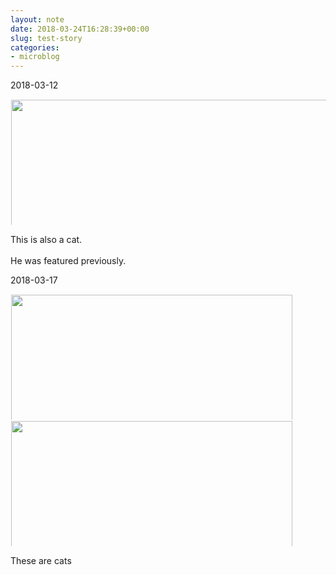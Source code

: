 ```yaml
---
layout: note
date: 2018-03-24T16:28:39+00:00
slug: test-story
categories:
- microblog
---
```

2018-03-12

<a href="https://gerwitz.github.io/2018/03/24/162829-image_070c.jpg"><img src="https://gerwitz.github.io/2018/03/24/162829-image_070c.jpg" width="450" height="600" style="display: inline-block; max-height: 200px; width: auto; padding: 1px;" class="sunlit_image" /></a>

This is also a cat.<br /><br />He was featured previously.

2018-03-17

<a href="https://gerwitz.github.io/2018/03/24/162833-image_46cc.jpg"><img src="https://gerwitz.github.io/2018/03/24/162833-image_46cc.jpg" width="600" height="450" style="display: inline-block; max-height: 200px; width: auto; padding: 1px;" class="sunlit_image" /></a><a href="https://gerwitz.github.io/2018/03/24/162837-image_a829.jpg"><img src="https://gerwitz.github.io/2018/03/24/162837-image_a829.jpg" width="600" height="450" style="display: inline-block; max-height: 200px; width: auto; padding: 1px;" class="sunlit_image" /></a>

These are cats


